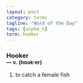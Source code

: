 ```yaml
---
layout: post
category: terms
tagline: "Word of the Day"
tags: [alpha_h]
term: hooker
---
```


<h3>Hooker<br/> <small>&mdash; v. (hook<span>&middot;</span>er)</small></h3>
<p><ol><li>to catch a female fish</li>
</ol></p>
